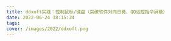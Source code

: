 ```yaml
---
title: ddxoft实践：控制鼠标/键盘（突破软件对向日葵、QQ远控指令屏蔽）
date: 2022-06-24 18:15:34
tags:
cover: /images/2022/ddxoft.png
---
```


